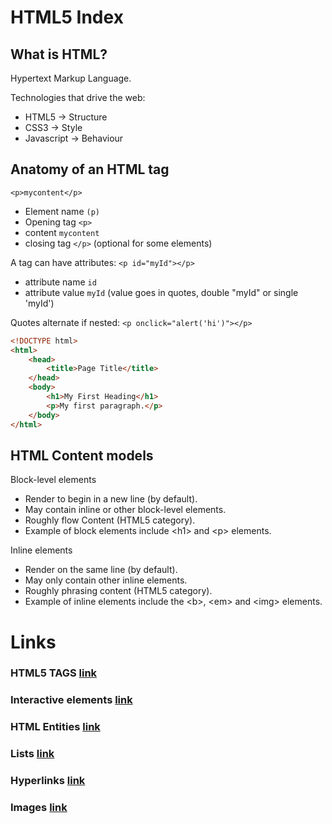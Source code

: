 # HTML5 Index

## What is HTML?

Hypertext Markup Language.  

Technologies that drive the web:  
- HTML5 -> Structure  
- CSS3 -> Style  
- Javascript -> Behaviour  

## Anatomy of an HTML tag

`<p>mycontent</p>`

- Element name `(p)`
- Opening tag `<p>`
- content `mycontent`
- closing tag `</p>` (optional for some elements)

A tag can have attributes: `<p id="myId"></p>`
- attribute name `id`
- attribute value `myId` (value goes in quotes, double "myId" or single 'myId')

Quotes alternate if nested: `<p onclick="alert('hi')"></p>`

```html
<!DOCTYPE html>
<html>
    <head>
        <title>Page Title</title>
    </head>
    <body>
        <h1>My First Heading</h1>
        <p>My first paragraph.</p>
    </body>
</html>
```

## HTML Content models
Block-level elements
- Render to begin in a new line (by default).
- May contain inline or other block-level elements.
- Roughly flow Content (HTML5 category).
- Example of block elements include \<h1> and \<p> elements.

Inline elements
- Render on the same line (by default).
- May only contain other inline elements.
- Roughly phrasing content (HTML5 category).
- Example of inline elements include the \<b>, \<em> and \<img> elements.

# Links

### HTML5 TAGS [link](./tags.md)

### Interactive elements [link](./interactive-elements.md)

### HTML Entities [link](./html-entities.md)

### Lists [link](./lists.md)

### Hyperlinks [link](./links.md)

### Images [link](./images.md)